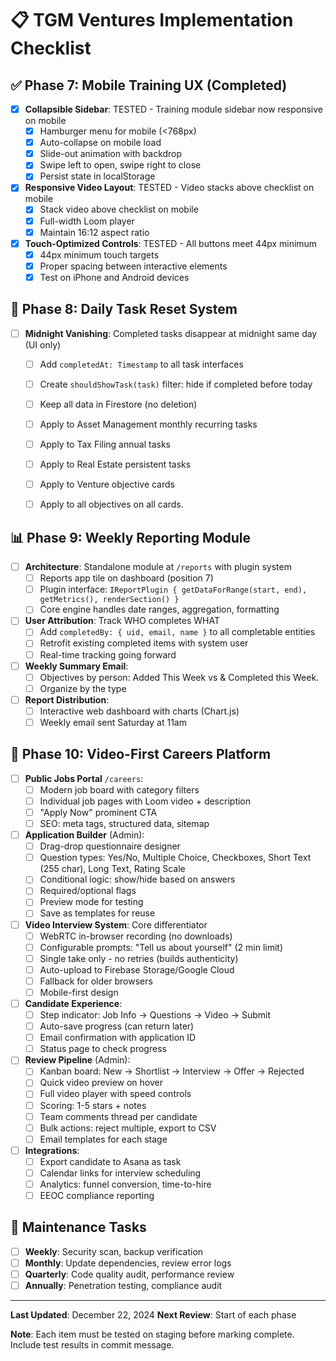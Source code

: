 # 📋 TGM Ventures Implementation Checklist

## ✅ Phase 7: Mobile Training UX (Completed)
- [x] **Collapsible Sidebar**: TESTED - Training module sidebar now responsive on mobile
  - [x] Hamburger menu for mobile (<768px)
  - [x] Auto-collapse on mobile load
  - [x] Slide-out animation with backdrop
  - [x] Swipe left to open, swipe right to close
  - [x] Persist state in localStorage
- [x] **Responsive Video Layout**: TESTED - Video stacks above checklist on mobile
  - [x] Stack video above checklist on mobile
  - [x] Full-width Loom player
  - [x] Maintain 16:12 aspect ratio
- [x] **Touch-Optimized Controls**: TESTED - All buttons meet 44px minimum
  - [x] 44px minimum touch targets
  - [x] Proper spacing between interactive elements
  - [x] Test on iPhone and Android devices

## 🌙 Phase 8: Daily Task Reset System
- [ ] **Midnight Vanishing**: Completed tasks disappear at midnight same day (UI only)
  - [ ] Add `completedAt: Timestamp` to all task interfaces
  - [ ] Create `shouldShowTask(task)` filter: hide if completed before today
  - [ ] Keep all data in Firestore (no deletion)
  - [ ] Apply to Asset Management monthly recurring tasks
  - [ ] Apply to Tax Filing annual tasks
  - [ ] Apply to Real Estate persistent tasks  
  - [ ] Apply to Venture objective cards
  - [ ] Apply to all objectives on all cards.


## 📊 Phase 9: Weekly Reporting Module
- [ ] **Architecture**: Standalone module at `/reports` with plugin system
  - [ ] Reports app tile on dashboard (position 7)
  - [ ] Plugin interface: `IReportPlugin { getDataForRange(start, end), getMetrics(), renderSection() }`
  - [ ] Core engine handles date ranges, aggregation, formatting
- [ ] **User Attribution**: Track WHO completes WHAT
  - [ ] Add `completedBy: { uid, email, name }` to all completable entities
  - [ ] Retrofit existing completed items with system user
  - [ ] Real-time tracking going forward
- [ ] **Weekly Summary Email**:
  - [ ] Objectives by person: Added This Week vs & Completed this Week.
  - [ ] Organize by the type

- [ ] **Report Distribution**:
  - [ ] Interactive web dashboard with charts (Chart.js)
  - [ ] Weekly email sent Saturday at 11am

## 💼 Phase 10: Video-First Careers Platform
- [ ] **Public Jobs Portal** `/careers`:
  - [ ] Modern job board with category filters
  - [ ] Individual job pages with Loom video + description
  - [ ] "Apply Now" prominent CTA
  - [ ] SEO: meta tags, structured data, sitemap
- [ ] **Application Builder** (Admin):
  - [ ] Drag-drop questionnaire designer
  - [ ] Question types: Yes/No, Multiple Choice, Checkboxes, Short Text (255 char), Long Text, Rating Scale
  - [ ] Conditional logic: show/hide based on answers
  - [ ] Required/optional flags
  - [ ] Preview mode for testing
  - [ ] Save as templates for reuse
- [ ] **Video Interview System**: Core differentiator
  - [ ] WebRTC in-browser recording (no downloads)
  - [ ] Configurable prompts: "Tell us about yourself" (2 min limit)
  - [ ] Single take only - no retries (builds authenticity)
  - [ ] Auto-upload to Firebase Storage/Google Cloud
  - [ ] Fallback for older browsers
  - [ ] Mobile-first design
- [ ] **Candidate Experience**:
  - [ ] Step indicator: Job Info → Questions → Video → Submit
  - [ ] Auto-save progress (can return later)
  - [ ] Email confirmation with application ID
  - [ ] Status page to check progress
- [ ] **Review Pipeline** (Admin):
  - [ ] Kanban board: New → Shortlist → Interview → Offer → Rejected
  - [ ] Quick video preview on hover
  - [ ] Full video player with speed controls
  - [ ] Scoring: 1-5 stars + notes
  - [ ] Team comments thread per candidate
  - [ ] Bulk actions: reject multiple, export to CSV
  - [ ] Email templates for each stage
- [ ] **Integrations**:
  - [ ] Export candidate to Asana as task
  - [ ] Calendar links for interview scheduling
  - [ ] Analytics: funnel conversion, time-to-hire
  - [ ] EEOC compliance reporting

## 🔧 Maintenance Tasks
- [ ] **Weekly**: Security scan, backup verification
- [ ] **Monthly**: Update dependencies, review error logs
- [ ] **Quarterly**: Code quality audit, performance review
- [ ] **Annually**: Penetration testing, compliance audit

---

**Last Updated**: December 22, 2024
**Next Review**: Start of each phase

**Note**: Each item must be tested on staging before marking complete. Include test results in commit message.